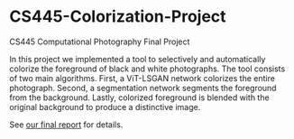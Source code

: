 # CS445-Colorization-Project
CS445 Computational Photography Final Project

In this project we implemented a tool to selectively and automatically colorize the foreground of black and white photographs.  The tool consists of two main algorithms.  First,  a ViT-LSGAN network colorizes the entire photograph.  Second, a segmentation network segments the foreground from the background.  Lastly, colorized foreground is blended with the original background to produce a distinctive image.

See [our final report](Project.pdf) for details.
